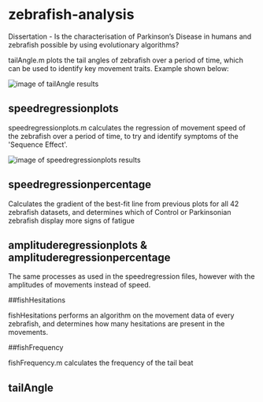 # zebrafish-analysis
Dissertation - Is the characterisation of Parkinson’s Disease in humans and zebrafish possible by using evolutionary algorithms?

tailAngle.m plots the tail angles of zebrafish over a period of time, which can be used to identify key movement traits.
Example shown below:

![image of tailAngle results](https://imgur.com/OeR8rAT)



## speedregressionplots

speedregressionplots.m calculates the regression of movement speed of the zebrafish over a period of time, to try and identify
symptoms of the 'Sequence Effect'.

![image of speedregressionplots results](https://i.imgur.com/3HsJZkI.png)

## speedregressionpercentage

Calculates the gradient of the best-fit line from previous plots for all 42 zebrafish datasets, and determines which of Control 
or Parkinsonian zebrafish display more signs of fatigue

## amplituderegressionplots & amplituderegressionpercentage

The same processes as used in the speedregression files, however with the amplitudes of movements instead of speed.

##fishHesitations

fishHesitations performs an algorithm on the movement data of every zebrafish, and determines how many hesitations are present 
in the movements.

##fishFrequency

fishFrequency.m calculates the frequency of the tail beat 

## tailAngle

